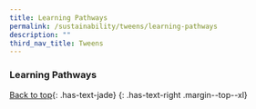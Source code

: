```yaml
---
title: Learning Pathways
permalink: /sustainability/tweens/learning-pathways
description: ""
third_nav_title: Tweens
---
```

### **Learning Pathways**

[Back to top](#main-content){: .has-text-jade}
{: .has-text-right .margin--top--xl}